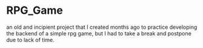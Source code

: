# RPG_Game

an old and incipient project that I created months ago to practice developing the backend of a simple rpg game, but I had to take a break and postpone due to lack of time.
